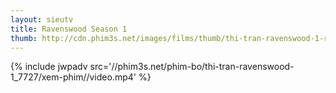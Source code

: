 ```yaml
---
layout: sieutv
title: Ravenswood Season 1
thumb: http://cdn.phim3s.net/images/films/thumb/thi-tran-ravenswood-1-ravenswood-season-1-2013.jpg
---
```

{% include jwpadv src='//phim3s.net/phim-bo/thi-tran-ravenswood-1_7727/xem-phim//video.mp4' %}